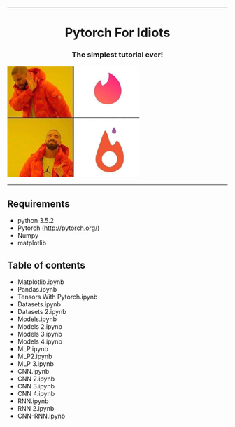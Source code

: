 <!-- #region -->
----
<p align="center">
    <center><h1> Pytorch For Idiots</h1></center>
    <center> <h3> The simplest tutorial ever!</h3></center>
    <ar>
<img src="data/inder.jpg" width="60%">
</p>

----

Requirements
-------------------------
- python 3.5.2
- Pytorch (http://pytorch.org/)
- Numpy
- matplotlib


Table of contents
--------------------------

- Matplotlib.ipynb
- Pandas.ipynb
- Tensors With Pytorch.ipynb
- Datasets.ipynb
- Datasets 2.ipynb
- Models.ipynb
- Models 2.ipynb
- Models 3.ipynb
- Models 4.ipynb
- MLP.ipynb
- MLP2.ipynb
- MLP 3.ipynb
- CNN.ipynb
- CNN 2.ipynb
- CNN 3.ipynb
- CNN 4.ipynb
- RNN.ipynb
- RNN 2.ipynb
- CNN-RNN.ipynb

<!-- #endregion -->

